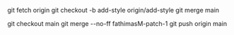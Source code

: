 git fetch origin
git checkout -b add-style origin/add-style
git merge main


git checkout main
git merge --no-ff fathimasM-patch-1
git push origin main

